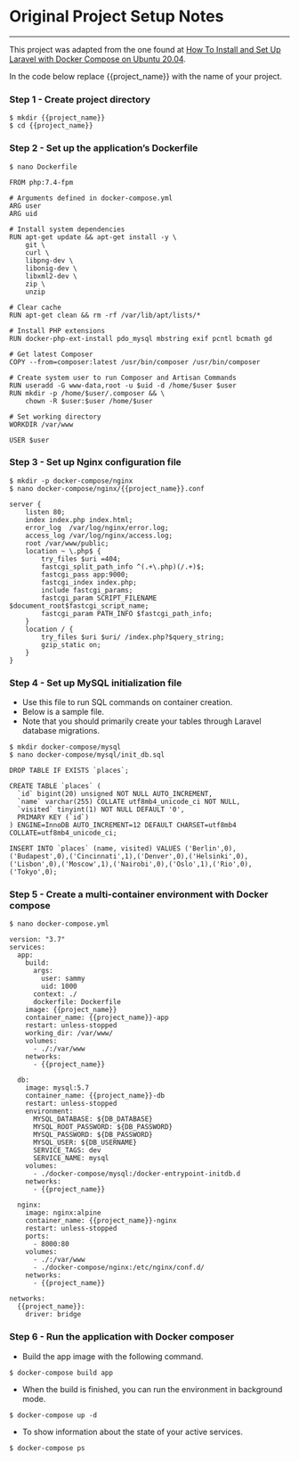 # Original Project Setup Notes
---

This project was adapted from the one found at [How To Install and Set Up Laravel with Docker Compose on Ubuntu 20.04](https://www.digitalocean.com/community/tutorials/how-to-install-and-set-up-laravel-with-docker-compose-on-ubuntu-20-04).

In the code below replace {{project_name}}  with the name of your project.

### Step 1 - Create project directory
```
$ mkdir {{project_name}}
$ cd {{project_name}}
```

### Step 2 - Set up the application’s Dockerfile
```
$ nano Dockerfile
```
```
FROM php:7.4-fpm

# Arguments defined in docker-compose.yml
ARG user
ARG uid

# Install system dependencies
RUN apt-get update && apt-get install -y \
    git \
    curl \
    libpng-dev \
    libonig-dev \
    libxml2-dev \
    zip \
    unzip

# Clear cache
RUN apt-get clean && rm -rf /var/lib/apt/lists/*

# Install PHP extensions
RUN docker-php-ext-install pdo_mysql mbstring exif pcntl bcmath gd

# Get latest Composer
COPY --from=composer:latest /usr/bin/composer /usr/bin/composer

# Create system user to run Composer and Artisan Commands
RUN useradd -G www-data,root -u $uid -d /home/$user $user
RUN mkdir -p /home/$user/.composer && \
    chown -R $user:$user /home/$user

# Set working directory
WORKDIR /var/www

USER $user
```

### Step 3 - Set up Nginx configuration file
```
$ mkdir -p docker-compose/nginx
$ nano docker-compose/nginx/{{project_name}}.conf
```
```
server {
    listen 80;
    index index.php index.html;
    error_log  /var/log/nginx/error.log;
    access_log /var/log/nginx/access.log;
    root /var/www/public;
    location ~ \.php$ {
        try_files $uri =404;
        fastcgi_split_path_info ^(.+\.php)(/.+)$;
        fastcgi_pass app:9000;
        fastcgi_index index.php;
        include fastcgi_params;
        fastcgi_param SCRIPT_FILENAME $document_root$fastcgi_script_name;
        fastcgi_param PATH_INFO $fastcgi_path_info;
    }
    location / {
        try_files $uri $uri/ /index.php?$query_string;
        gzip_static on;
    }
}
```

### Step 4 - Set up MySQL initialization file
- Use this file to run SQL commands on container creation.
- Below is a sample file.
- Note that you should primarily create your tables through Laravel database migrations.
```
$ mkdir docker-compose/mysql
$ nano docker-compose/mysql/init_db.sql
```
```
DROP TABLE IF EXISTS `places`;

CREATE TABLE `places` (
  `id` bigint(20) unsigned NOT NULL AUTO_INCREMENT,
  `name` varchar(255) COLLATE utf8mb4_unicode_ci NOT NULL,
  `visited` tinyint(1) NOT NULL DEFAULT '0',
  PRIMARY KEY (`id`)
) ENGINE=InnoDB AUTO_INCREMENT=12 DEFAULT CHARSET=utf8mb4 COLLATE=utf8mb4_unicode_ci;

INSERT INTO `places` (name, visited) VALUES ('Berlin',0),('Budapest',0),('Cincinnati',1),('Denver',0),('Helsinki',0),('Lisbon',0),('Moscow',1),('Nairobi',0),('Oslo',1),('Rio',0),('Tokyo',0);
```

### Step 5 - Create a multi-container environment with Docker compose
```
$ nano docker-compose.yml
```
```
version: "3.7"
services:
  app:
    build:
      args:
        user: sammy
        uid: 1000
      context: ./
      dockerfile: Dockerfile
    image: {{project_name}}
    container_name: {{project_name}}-app
    restart: unless-stopped
    working_dir: /var/www/
    volumes:
      - ./:/var/www
    networks:
      - {{project_name}}

  db:
    image: mysql:5.7
    container_name: {{project_name}}-db
    restart: unless-stopped
    environment:
      MYSQL_DATABASE: ${DB_DATABASE}
      MYSQL_ROOT_PASSWORD: ${DB_PASSWORD}
      MYSQL_PASSWORD: ${DB_PASSWORD}
      MYSQL_USER: ${DB_USERNAME}
      SERVICE_TAGS: dev
      SERVICE_NAME: mysql
    volumes:
      - ./docker-compose/mysql:/docker-entrypoint-initdb.d
    networks:
      - {{project_name}}

  nginx:
    image: nginx:alpine
    container_name: {{project_name}}-nginx
    restart: unless-stopped
    ports:
      - 8000:80
    volumes:
      - ./:/var/www
      - ./docker-compose/nginx:/etc/nginx/conf.d/
    networks:
      - {{project_name}}

networks:
  {{project_name}}:
    driver: bridge
```

### Step 6 - Run the application with Docker composer
- Build the app image with the following command.
```
$ docker-compose build app
```
- When the build is finished, you can run the environment in background mode.
```
$ docker-compose up -d
```
- To show information about the state of your active services.
```
$ docker-compose ps
```
